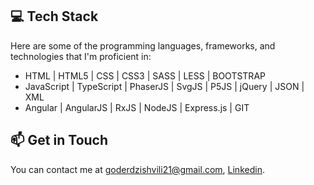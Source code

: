 ## 💻 Tech Stack

Here are some of the programming languages, frameworks, and technologies that I'm proficient in:

-  HTML | HTML5 | CSS | CSS3 | SASS | LESS | BOOTSTRAP
-  JavaScript | TypeScript | PhaserJS | SvgJS | P5JS | jQuery | JSON | XML
-  Angular | AngularJS | RxJS | NodeJS | Express.js | GIT

## 📫 Get in Touch

You can contact me at goderdzishvili21@gmail.com,  [Linkedin](https://www.linkedin.com/in/lukagoderdzishvili).

